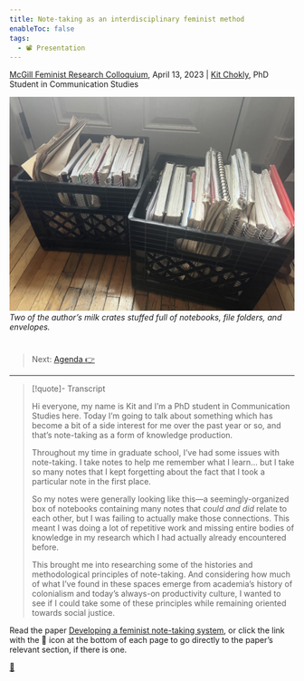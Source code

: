 ```yaml
---
title: Note-taking as an interdisciplinary feminist method
enableToc: false
tags:
  - 📽️ Presentation
---
```


[McGill Feminist Research Colloquium](https://frcmcgill.blogspot.com/p/2023-schedule-and-abstracts.html), April 13, 2023  |   [Kit Chokly](https://kitchokly.com), PhD Student in Communication Studies

![IMG_3345.jpg](IMG_3345.jpg)
*Two of the author’s milk crates stuffed full of notebooks, file folders, and envelopes.* 

# 

 > 
 > Next: [Agenda  👉](!2.0%20Agenda.md)

---

 > 
 > \[!quote\]- Transcript
 > 
 > Hi everyone, my name is Kit and I’m a PhD student in Communication Studies here. Today I’m going to talk about something which has become a bit of a side interest for me over the past year or so, and that’s note-taking as a form of knowledge production.
 > 
 > Throughout my time in graduate school, I’ve had some issues with note-taking. I take notes to help me remember what I learn… but I take so many notes that I kept forgetting about the fact that I took a particular note in the first place. 
 > 
 > So my notes were generally looking like this—a seemingly-organized box of notebooks containing many notes that *could and did* relate to each other, but I was failing to actually make those connections. This meant I was doing a lot of repetitive work and missing entire bodies of knowledge in my research which I had actually already encountered before.
 > 
 > This brought me into researching some of the histories and methodological principles of note-taking. And considering how much of what I’ve found in these spaces emerge from academia’s history of colonialism and today’s always-on productivity culture, I wanted to see if I could take some of these principles while remaining oriented towards social justice.

Read the paper [Developing a feminist note-taking system](Developing%20a%20feminist%20note-taking%20system.md), or click the link with the 📖 icon at the bottom of each page to go directly to the paper’s relevant section, if there is one.

[📖](Introduction.md)
